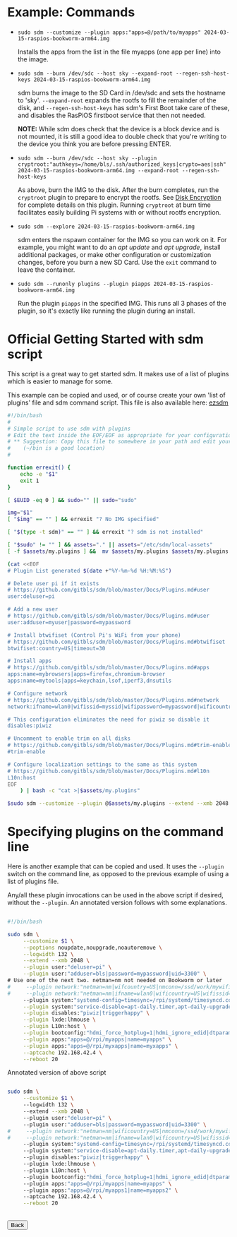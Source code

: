 # Example: Commands

* `sudo sdm --customize --plugin apps:"apps=@/path/to/myapps" 2024-03-15-raspios-bookworm-arm64.img`

    Installs the apps from the list in the file myapps (one app per line) into the image.

* `sudo sdm --burn /dev/sdc --host sky --expand-root --regen-ssh-host-keys 2024-03-15-raspios-bookworm-arm64.img`

    sdm burns the image to the SD Card in /dev/sdc and sets the hostname to 'sky'. `--expand-root` expands the rootfs to fill the remainder of the disk, and `--regen-ssh-host-keys` has sdm's First Boot take care of these, and disables the RasPiOS firstboot service that then not needed.

    **NOTE:** While sdm does check that the device is a block device and is not mounted, it is still a good idea to double check that you're writing to the device you think you are before pressing ENTER.

* `sudo sdm --burn /dev/sdc --host sky --plugin cryptroot:"authkeys=/home/bls/.ssh/authorized_keys|crypto=aes|ssh" 2024-03-15-raspios-bookworm-arm64.img --expand-root --regen-ssh-host-keys`

    As above, burn the IMG to the disk. After the burn completes, run the `cryptroot` plugin to prepare to encrypt the rootfs. See <a href="Docs/DiskEncryption.md">Disk Encryption</a> for complete details on this plugin. Running `cryptroot` at burn time facilitates easily building Pi systems with or without rootfs encryption.

* `sudo sdm --explore 2024-03-15-raspios-bookworm-arm64.img`

    sdm enters the nspawn container for the IMG so you can work on it. For example, you might want to do an *apt update* and *apt upgrade*, install additional packages, or make other configuration or customization changes, before you burn a new SD Card. Use the `exit` command to leave the container.

* `sudo sdm --runonly plugins --plugin piapps 2024-03-15-raspios-bookworm-arm64.img`

    Run the plugin `piapps` in the specified IMG. This runs all 3 phases of the plugin, so it's exactly like running the plugin during an install.

# Official Getting Started with sdm script

This script is a great way to get started sdm. It makes use of a list of plugins which is easier to manage for some.

This example can be copied and used, or of course create your own 'list of plugins' file and sdm command script. This file is also available here: <a href="../ezsdm">ezsdm</a>

```sh
#!/bin/bash
#
# Simple script to use sdm with plugins
# Edit the text inside the EOF/EOF as appropriate for your configuration
# ** Suggestion: Copy this file to somewhere in your path and edit your copy
#    (~/bin is a good location)
#

function errexit() {
    echo -e "$1"
    exit 1
}

[ $EUID -eq 0 ] && sudo="" || sudo="sudo"

img="$1"
[ "$img" == "" ] && errexit "? No IMG specified"

[ "$(type -t sdm)" == "" ] && errexit "? sdm is not installed"

[ "$sudo" != "" ] && assets="." || assets="/etc/sdm/local-assets"
[ -f $assets/my.plugins ] &&  mv $assets/my.plugins $assets/my.plugins.1

(cat <<EOF
# Plugin List generated $(date +"%Y-%m-%d %H:%M:%S")

# Delete user pi if it exists
# https://github.com/gitbls/sdm/blob/master/Docs/Plugins.md#user
user:deluser=pi

# Add a new user
# https://github.com/gitbls/sdm/blob/master/Docs/Plugins.md#user
user:adduser=myuser|password=mypassword

# Install btwifiset (Control Pi's WiFi from your phone)
# https://github.com/gitbls/sdm/blob/master/Docs/Plugins.md#btwifiset
btwifiset:country=US|timeout=30

# Install apps
# https://github.com/gitbls/sdm/blob/master/Docs/Plugins.md#apps
apps:name=mybrowsers|apps=firefox,chromium-browser
apps:name=mytools|apps=keychain,lsof,iperf3,dnsutils

# Configure network
# https://github.com/gitbls/sdm/blob/master/Docs/Plugins.md#network
network:ifname=wlan0|wifissid=myssid|wifipassword=mypassword|wificountry=US

# This configuration eliminates the need for piwiz so disable it
disables:piwiz

# Uncomment to enable trim on all disks
# https://github.com/gitbls/sdm/blob/master/Docs/Plugins.md#trim-enable
#trim-enable

# Configure localization settings to the same as this system
# https://github.com/gitbls/sdm/blob/master/Docs/Plugins.md#l10n
L10n:host
EOF
    ) | bash -c "cat >|$assets/my.plugins"

$sudo sdm --customize --plugin @$assets/my.plugins --extend --xmb 2048 --restart --regen-ssh-host-keys $img
```

# Specifying plugins on the command line

Here is another example that can be copied and used. It uses the `--plugin` switch on the command line, as opposed to the previous example of using a list of plugins file.

Any/all these plugin invocations can be used in the above script if desired, without the `--plugin`. An annotated version follows with some explanations. 

```sh

#!/bin/bash

sudo sdm \
     --customize $1 \
     --poptions noupdate,noupgrade,noautoremove \
     --logwidth 132 \
     --extend --xmb 2048 \
     --plugin user:"deluser=pi" \
     --plugin user:"adduser=bls|password=mypassword|uid=3300" \
# Use one of the next two. netman=nm not needed on Bookworm or later
#     --plugin network:"netman=nm|wifcountry=US|nmconn=/ssd/work/mywifi.nmconnection" \
#     --plugin network:"netman=nm|ifname=wlan0|wificountry=US|wifissid=mySSID|wifipassword=myWifiPassword" \
     --plugin system:"systemd-config=timesync=/rpi/systemd/timesyncd.conf" \
     --plugin system:"service-disable=apt-daily.timer,apt-daily-upgrade.timer|eeprom:stable|fstab=/rpi/etc/fstab.lan" \
     --plugin disables:"piwiz|triggerhappy" \
     --plugin lxde:lhmouse \
     --plugin L10n:host \
     --plugin bootconfig:"hdmi_force_hotplug=1|hdmi_ignore_edid|dtparam=sd_poll_once" \
     --plugin apps:"apps=@/rpi/myapps|name=myapps" \
     --plugin apps:"apps=@/rpi/myxapps|name=myxapps" \
     --aptcache 192.168.42.4 \
     --reboot 20                                              

```

Annotated version of above script
```sh

sudo sdm \
     --customize $1 \                                                               # Pass the IMG filename as the parameter
     --logwidth 132 \                                                               # Break long log lines at 132 characters
     --extend --xmb 2048 \                                                          # Extend the IMG by 2GB
     --plugin user:"deluser=pi" \                                                   # Delete user pi
     --plugin user:"adduser=bls|password=mypassword|uid=3300" \                     # Create a new user with a password using a specific UID
#     --plugin network:"netman=nm|wificountry=US|nmconn=/ssd/work/mywifi.nmconnection" \ # Use Network Manager and set up a connection
#     --plugin network:"netman=nm|ifname=wlan0|wificountry=US|wifissid=mySSID|wifipassword=myWifiPassword" \ # Set WiFi country, wifi SSID, and password for wlan0
     --plugin system:"systemd-config=timesync=/rpi/systemd/timesyncd.conf" \        # Configure systemd-timesyncd
     --plugin system:"service-disable=apt-daily.timer,apt-daily-upgrade.timer|eeprom:stable|fstab=/rpi/etc/fstab.lan" \ # Other system settings
     --plugin disables:"piwiz|triggerhappy" \                                       # Disable piwiz and triggerhappy
     --plugin lxde:lhmouse \                                                        # If done against a desktop version, enable left-handed mouse
     --plugin L10n:host \                                                           # Get localization settings from the host
     --plugin bootconfig:"hdmi_force_hotplug=1|hdmi_ignore_edid|dtparam=sd_poll_once" \ # Add some settings to bootconfig
     --plugin apps:"apps=@/rpi/myapps|name=myapps" \                                     # Install apps from a list
     --plugin apps:"apps=@/rpi/myapps1|name=myapps2" \                                   # Install more apps
     --aptcache 192.168.42.4 \
     --reboot 20                                              

```
<br>
<form>
<input type="button" value="Back" onclick="history.back()">
</form>
